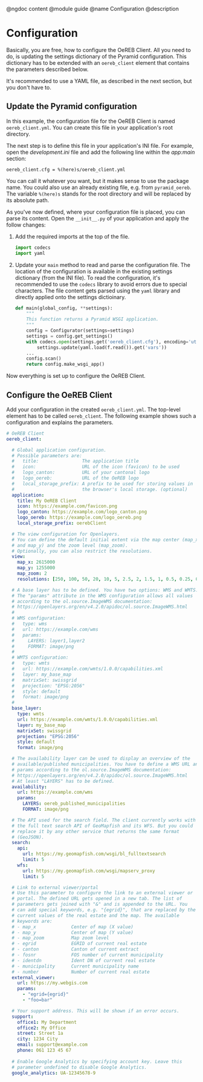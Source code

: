 @ngdoc content
@module guide
@name Configuration
@description

# Configuration

Basically, you are free, how to configure the OeREB Client. All you need
to do, is updating the settings dictionary of the Pyramid configuration.
This dictionary has to be extended with an `oereb_client` element that
contains the parameters described below.

It's recommended to use a YAML file, as described in the next section,
but you don't have to.

## Update the Pyramid configuration

In this example, the configuration file for the OeREB Client is named
`oereb_client.yml`. You can create this file in your application's root
directory.

The next step is to define this file in your application's INI file. For
example, open the *development.ini* file and add the following line
within the *app:main* section:

```
oereb_client.cfg = %(here)s/oereb_client.yml
```

You can call it whatever you want, but it makes sense to use the package
name. You could also use an already existing file, e.g. from
`pyramid_oereb`. The variable `%(here)s` stands for the root directory
and will be replaced by its absolute path.

As you've now defined, where your configuration file is placed, you can
parse its content. Open the `__init__.py` of your application and apply
the follow changes:

1. Add the required imports at the top of the file.
    ```python
    import codecs
    import yaml
    ```
2. Update your `main` method to read and parse the configuration file.
   The location of the configuration is available in the existing
   settings dictionary (from the INI file). To read the configuration,
   it's recommended to use the `codecs` library to avoid errors due to
   special characters. The file content gets parsed using the `yaml`
   library and directly applied onto the settings dictioinary.
    ```python
    def main(global_config, **settings):
        """
        This function returns a Pyramid WSGI application.
        """
        config = Configurator(settings=settings)
        settings = config.get_settings()
        with codecs.open(settings.get('oereb_client.cfg'), encoding='utf-8') as f:
            settings.update(yaml.load(f.read()).get('vars'))
        ...
        config.scan()
        return config.make_wsgi_app()
    ```

Now everything is set up to configure the OeREB Client.

## Configure the OeREB Client

Add your configuration in the created `oereb_client.yml`. The top-level
element has to be called `oereb_client`. The following example shows
such a configuration and explains the parameters.

```yaml
# OeREB Client
oereb_client:

  # Global application configuration.
  # Possible parameters are:
  #   title:                The application title
  #   icon:                 URL of the icon (favicon) to be used
  #   logo_canton:          URL of your cantonal logo
  #   logo_oereb:           URL of the OeREB logo
  #   local_storage_prefix: A prefix to be used for storing values in
  #                         the browser's local storage. (optional)
  application:
    title: My OeREB Client
    icon: https://example.com/favicon.png
    logo_canton: https://example.com/logo_canton.png
    logo_oereb: https://example.com/logo_oereb.png
    local_storage_prefix: oerebClient

  # The view configuration for Openlayers.
  # You can define the default initial extent via the map center (map_x
  # and map_y) and the zoom level (map_zoom).
  # Optionally, you can also restrict the resolutions.
  view:
    map_x: 2615000
    map_y: 1255000
    map_zoom: 2
    resolutions: [250, 100, 50, 20, 10, 5, 2.5, 2, 1.5, 1, 0.5, 0.25, 0.1, 0.05, 0.025, 0.01]

  # A base layer has to be defined. You have two options: WMS and WMTS.
  # The "params" attribute in the WMS configuration allows all values
  # according to the ol.source.ImageWMS documentation:
  # https://openlayers.org/en/v4.2.0/apidoc/ol.source.ImageWMS.html
  #
  # WMS configuration:
  #   type: wms
  #   url: https://example.com/wms
  #   params:
  #     LAYERS: layer1,layer2
  #     FORMAT: image/png
  #
  # WMTS configuration:
  #   type: wmts
  #   url: https://example.com/wmts/1.0.0/capabilities.xml
  #   layer: my_base_map
  #   matrixSet: swissgrid
  #   projection: "EPSG:2056"
  #   style: default
  #   format: image/png
  #
  base_layer:
    type: wmts
    url: https://example.com/wmts/1.0.0/capabilities.xml
    layer: my_base_map
    matrixSet: swissgrid
    projection: "EPSG:2056"
    style: default
    format: image/png

  # The availability layer can be used to display an overview of the
  # available/published municipalities. You have to define a WMS URL and
  # params according to the ol.source.ImageWMS documentation:
  # https://openlayers.org/en/v4.2.0/apidoc/ol.source.ImageWMS.html
  # At least "LAYERS" has to be defined.
  availability:
    url: https://example.com/wms
    params:
      LAYERS: oereb_published_municipalities
      FORMAT: image/png

  # The API used for the search field. The client currently works with
  # the full text search API of GeoMapfish and its WFS. But you could
  # replace it by any other service that returns the same format
  # (GeoJSON).
  search:
    api:
      url: https://my.geomapfish.com/wsgi/bl_fulltextsearch
      limit: 5
    wfs:
      url: https://my.geomapfish.com/wsgi/mapserv_proxy
      limit: 5

  # Link to external viewer/portal
  # Use this parameter to configure the link to an external viewer or
  # portal. The defined URL gets opened in a new tab. The list of
  # parameters gets joined with "&" and is appended to the URL. You
  # can add special keywords, e.g. "{egrid}", that are replaced by the
  # current values of the real estate and the map. The available
  # keywords are:
  # - map_x             Center of map (X value)
  # - map_y             Center of map (Y value)
  # - map_zoom          Map zoom level
  # - egrid             EGRID of current real estate
  # - canton            Canton of current extract
  # - fosnr             FOS number of current municipality
  # - identdn           Ident DN of current real estate
  # - municipality      Current municipality name
  # - number            Number of current real estate
  external_viewer:
    url: https://my.webgis.com
    params:
      - "egrid={egrid}"
      - "foo=bar"

  # Your support address. This will be shown if an error occurs.
  support:
    office1: My Department
    office2: My Office
    street: Street 1a
    city: 1234 City
    email: support@example.com
    phone: 061 123 45 67
    
  # Enable Google Analytics by specifying account key. Leave this
  # parameter undefined to disable Google Analytics.
  google_analytics: UA-12345678-9
```
